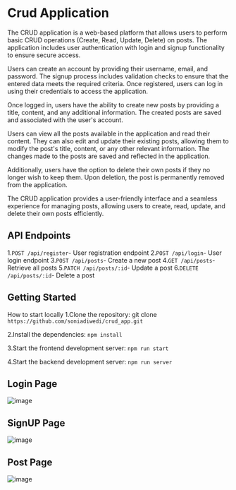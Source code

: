# Crud Application
The CRUD application is a web-based platform that allows users to perform basic CRUD operations (Create, Read, Update, Delete) on posts. The application includes user authentication with login and signup functionality to ensure secure access.

Users can create an account by providing their username, email, and password. The signup process includes validation checks to ensure that the entered data meets the required criteria. Once registered, users can log in using their credentials to access the application.

Once logged in, users have the ability to create new posts by providing a title, content, and any additional information. The created posts are saved and associated with the user's account.

Users can view all the posts available in the application and read their content. They can also edit and update their existing posts, allowing them to modify the post's title, content, or any other relevant information. The changes made to the posts are saved and reflected in the application.

Additionally, users have the option to delete their own posts if they no longer wish to keep them. Upon deletion, the post is permanently removed from the application.

The CRUD application provides a user-friendly interface and a seamless experience for managing posts, allowing users to create, read, update, and delete their own posts efficiently.

## API Endpoints
1.`POST /api/register`- User registration endpoint
2.`POST /api/login`- User login endpoint 
3.`POST /api/posts`- Create a new post
4.`GET /api/posts`- Retrieve all posts
5.`PATCH /api/posts/:id`- Update a post
6.`DELETE /api/posts/:id`- Delete a post

## Getting Started
How to start locally 
1.Clone the repository: git clone `https://github.com/soniadiwedi/crud_app.git`

2.Install the dependencies: `npm install`

3.Start the frontend development server: `npm run start`

4.Start the backend development server: `npm run server`

## Login Page
![image](https://github.com/soniadiwedi/crud_app/assets/112754761/a9ac7e96-c58c-4a96-9022-5be909345593)

## SignUP Page
![image](https://github.com/soniadiwedi/crud_app/assets/112754761/182104e0-0e30-4c26-9bdc-8769a93dae05)

## Post Page
![image](https://github.com/soniadiwedi/crud_app/assets/112754761/b845d395-2cb8-447c-9f18-729b4655f450)


